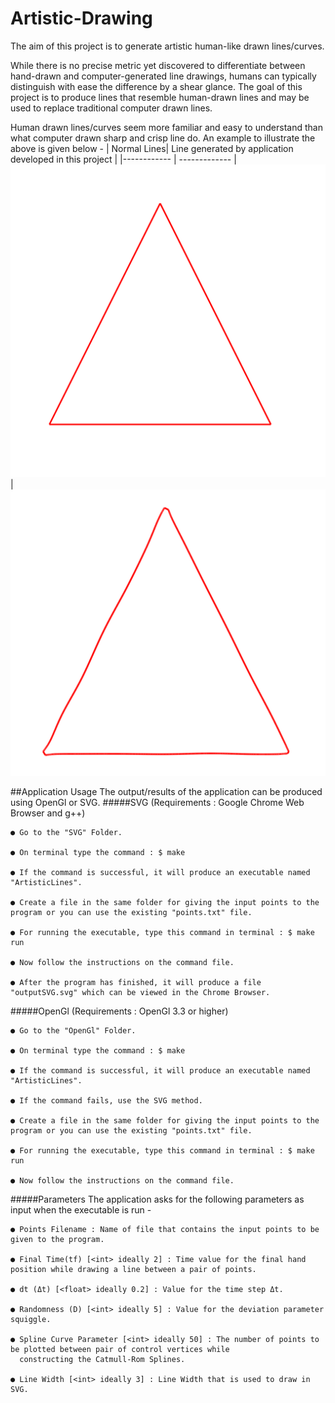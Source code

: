 # Artistic-Drawing
The aim of this project is to generate artistic human-like drawn lines/curves.

While there is no precise metric yet discovered to differentiate between hand-drawn and computer-generated line drawings, humans can typically distinguish with ease the difference by a shear glance. The goal of this project is to produce lines that resemble human-drawn lines and may be used to replace traditional computer drawn lines.

Human drawn lines/curves seem more familiar and easy to understand than what computer drawn sharp and crisp line do. An example to illustrate the above is given below -
| Normal Lines| Line generated by application developed in this project |
|------------ | ------------- |
![Normal Triangle](SVG/Results/Triangle_Normal.png) | ![SVG Triangle](SVG/Results/Triangle_SVG.png)

##Application Usage
The output/results of the application can be produced using OpenGl or SVG.
#####SVG (Requirements : Google Chrome Web Browser and g++)

    ● Go to the "SVG" Folder.

    ● On terminal type the command : $ make

    ● If the command is successful, it will produce an executable named "ArtisticLines".

    ● Create a file in the same folder for giving the input points to the program or you can use the existing "points.txt" file.

    ● For running the executable, type this command in terminal : $ make run

    ● Now follow the instructions on the command file.

    ● After the program has finished, it will produce a file "outputSVG.svg" which can be viewed in the Chrome Browser.

#####OpenGl (Requirements : OpenGl 3.3 or higher)

    ● Go to the "OpenGl" Folder.

    ● On terminal type the command : $ make

    ● If the command is successful, it will produce an executable named "ArtisticLines".

    ● If the command fails, use the SVG method.

    ● Create a file in the same folder for giving the input points to the program or you can use the existing "points.txt" file.

    ● For running the executable, type this command in terminal : $ make run

    ● Now follow the instructions on the command file.

#####Parameters
The application asks for the following parameters as input when the executable is run -

    ● Points Filename : Name of file that contains the input points to be given to the program.

    ● Final Time(tf) [<int> ideally 2] : Time value for the final hand position while drawing a line between a pair of points.

    ● dt (Δt) [<float> ideally 0.2] : Value for the time step Δt.

    ● Randomness (D) [<int> ideally 5] : Value for the deviation parameter squiggle.

    ● Spline Curve Parameter [<int> ideally 50] : The number of points to be plotted between pair of control vertices while
      constructing the Catmull-Rom Splines.

    ● Line Width [<int> ideally 3] : Line Width that is used to draw in SVG.
